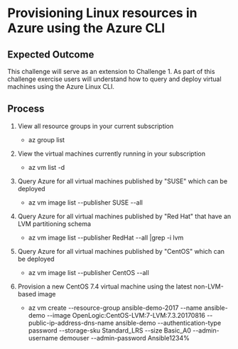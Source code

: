 # Provisioning Linux resources in Azure using the Azure CLI

## Expected Outcome

This challenge will serve as an extension to Challenge 1.  As part of this challenge exercise users will understand how to query and deploy virtual machines using the Azure Linux CLI.

## Process

1. View all resource groups in your current subscription

    * az group list

2. View the virtual machines currently running in your subscription

    * az vm list -d

3. Query Azure for all virtual machines published by "SUSE" which can be deployed

    * az vm image list --publisher SUSE --all

4. Query Azure for all virtual machines published by "Red Hat" that have an LVM partitioning schema

    * az vm image list --publisher RedHat --all |grep -i lvm

5. Query Azure for all virtual machines published by "CentOS" which can be deployed 

    * az vm image list --publisher CentOS --all

6. Provision a new CentOS 7.4 virtual machine using the latest non-LVM-based image

    * az vm create --resource-group ansible-demo-2017 --name ansible-demo --image OpenLogic:CentOS-LVM:7-LVM:7.3.20170816 --public-ip-address-dns-name ansible-demo --authentication-type password --storage-sku Standard_LRS --size Basic_A0 --admin-username demouser --admin-password Ansible1234% 
